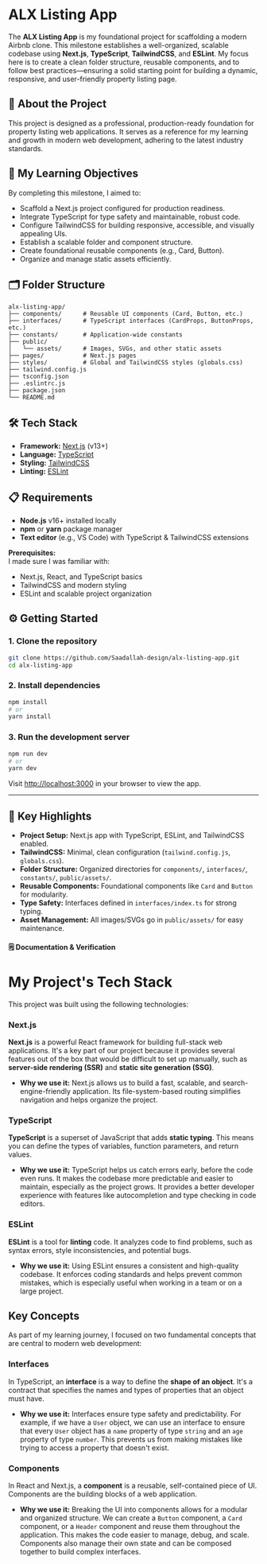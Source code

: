 # ALX Listing App

The **ALX Listing App** is my foundational project for scaffolding a modern Airbnb clone. This milestone establishes a well-organized, scalable codebase using **Next.js**, **TypeScript**, **TailwindCSS**, and **ESLint**. My focus here is to create a clean folder structure, reusable components, and to follow best practices—ensuring a solid starting point for building a dynamic, responsive, and user-friendly property listing page.

## 🚀 About the Project

This project is designed as a professional, production-ready foundation for property listing web applications. It serves as a reference for my learning and growth in modern web development, adhering to the latest industry standards.

## 🎯 My Learning Objectives

By completing this milestone, I aimed to:

- Scaffold a Next.js project configured for production readiness.
- Integrate TypeScript for type safety and maintainable, robust code.
- Configure TailwindCSS for building responsive, accessible, and visually appealing UIs.
- Establish a scalable folder and component structure.
- Create foundational reusable components (e.g., Card, Button).
- Organize and manage static assets efficiently.

## 🗂️ Folder Structure

```
alx-listing-app/
├── components/      # Reusable UI components (Card, Button, etc.)
├── interfaces/      # TypeScript interfaces (CardProps, ButtonProps, etc.)
├── constants/       # Application-wide constants
├── public/
│   └── assets/      # Images, SVGs, and other static assets
├── pages/           # Next.js pages
├── styles/          # Global and TailwindCSS styles (globals.css)
├── tailwind.config.js
├── tsconfig.json
├── .eslintrc.js
├── package.json
└── README.md
```

## 🛠️ Tech Stack

- **Framework:** [Next.js](https://nextjs.org/) (v13+)
- **Language:** [TypeScript](https://www.typescriptlang.org/)
- **Styling:** [TailwindCSS](https://tailwindcss.com/)
- **Linting:** [ESLint](https://eslint.org/)

## 📋 Requirements

- **Node.js** v16+ installed locally
- **npm** or **yarn** package manager
- **Text editor** (e.g., VS Code) with TypeScript & TailwindCSS extensions

**Prerequisites:**  
I made sure I was familiar with:
- Next.js, React, and TypeScript basics
- TailwindCSS and modern styling
- ESLint and scalable project organization

## ⚙️ Getting Started

### 1. Clone the repository

```bash
git clone https://github.com/Saadallah-design/alx-listing-app.git
cd alx-listing-app
```

### 2. Install dependencies

```bash
npm install
# or
yarn install
```

### 3. Run the development server

```bash
npm run dev
# or
yarn dev
```

Visit [http://localhost:3000](http://localhost:3000) in your browser to view the app.

---

## 🧩 Key Highlights

- **Project Setup:** Next.js app with TypeScript, ESLint, and TailwindCSS enabled.
- **TailwindCSS:** Minimal, clean configuration (`tailwind.config.js`, `globals.css`).
- **Folder Structure:** Organized directories for `components/`, `interfaces/`, `constants/`, `public/assets/`.
- **Reusable Components:** Foundational components like `Card` and `Button` for modularity.
- **Type Safety:** Interfaces defined in `interfaces/index.ts` for strong typing.
- **Asset Management:** All images/SVGs go in `public/assets/` for easy maintenance.

#### 🗒️ Documentation & Verification

# My Project's Tech Stack

This project was built using the following technologies:

### Next.js

**Next.js** is a powerful React framework for building full-stack web applications. It's a key part of our project because it provides several features out of the box that would be difficult to set up manually, such as **server-side rendering (SSR)** and **static site generation (SSG)**.

* **Why we use it:** Next.js allows us to build a fast, scalable, and search-engine-friendly application. Its file-system-based routing simplifies navigation and helps organize the project.

### TypeScript

**TypeScript** is a superset of JavaScript that adds **static typing**. This means you can define the types of variables, function parameters, and return values.

* **Why we use it:** TypeScript helps us catch errors early, before the code even runs. It makes the codebase more predictable and easier to maintain, especially as the project grows. It provides a better developer experience with features like autocompletion and type checking in code editors.

### ESLint

**ESLint** is a tool for **linting** code. It analyzes code to find problems, such as syntax errors, style inconsistencies, and potential bugs.

* **Why we use it:** Using ESLint ensures a consistent and high-quality codebase. It enforces coding standards and helps prevent common mistakes, which is especially useful when working in a team or on a large project.

## Key Concepts

As part of my learning journey, I focused on two fundamental concepts that are central to modern web development:

### Interfaces

In TypeScript, an **interface** is a way to define the **shape of an object**. It's a contract that specifies the names and types of properties that an object must have.

* **Why we use it:** Interfaces ensure type safety and predictability. For example, if we have a `User` object, we can use an interface to ensure that every `User` object has a `name` property of type `string` and an `age` property of type `number`. This prevents us from making mistakes like trying to access a property that doesn't exist.

### Components

In React and Next.js, a **component** is a reusable, self-contained piece of UI. Components are the building blocks of a web application.

* **Why we use it:** Breaking the UI into components allows for a modular and organized structure. We can create a `Button` component, a `Card` component, or a `Header` component and reuse them throughout the application. This makes the code easier to manage, debug, and scale. Components also manage their own state and can be composed together to build complex interfaces.